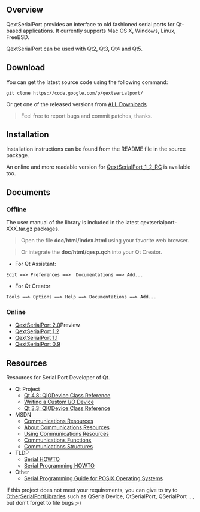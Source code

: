 ## Overview ##

QextSerialPort provides an interface to old fashioned serial ports for Qt-based applications. It currently supports Mac OS X, Windows, Linux, FreeBSD.

QextSerialPort can be used with Qt2, Qt3, Qt4 and Qt5.

## Download ##

You can get the latest source code using the following command:

```
git clone https://code.google.com/p/qextserialport/
```

Or get one of the released versions from [ALL Downloads](http://code.google.com/p/qextserialport/downloads/list?can=1&q=)

> Feel free to report bugs and commit patches, thanks.

## Installation ##
Installation instructions can be found from the README file in the source package.

An online and more readable version for [QextSerialPort\_1\_2\_RC](QextSerialPort_1_2_RC.md) is available too.

## Documents ##

### Offline ###
The user manual of the library is included in the latest qextserialport-XXX.tar.gz packages.

> Open the file **doc/html/index.html** using your favorite web browser.

> Or integrate the **doc/html/qesp.qch** into your Qt Creator.

  * For Qt Assistant:
```
Edit ==> Preferences ==>  Documentations ==> Add...
```

  * For Qt Creator
```
Tools ==> Options ==> Help ==> Documentations ==> Add...
```

### Online ###
  * [QextSerialPort 2.0](http://docs.qextserialport.googlecode.com/git/2.0/index.html)Preview
  * [QextSerialPort 1.2](http://docs.qextserialport.googlecode.com/git/1.2/index.html)
  * [QextSerialPort 1.1](http://docs.qextserialport.googlecode.com/git/1.1/index.html)
  * [QextSerialPort 0.9](http://docs.qextserialport.googlecode.com/git/0.9.0/index.html)

## Resources ##

Resources for Serial Port Developer of Qt.

  * Qt Project
    * [Qt 4.8: QIODevice Class Reference](http://qt-project.org/doc/qt-4.8/qiodevice.html)
    * [Writing a Custom I/O Device](http://doc.qt.nokia.com/qq/qq12-iodevice.html)
    * [Qt 3.3: QIODevice Class Reference](http://doc.qt.nokia.com/3.3/qiodevice.html)
  * MSDN
    * [Communications Resources](http://msdn.microsoft.com/library/default.asp?url=/library/en-us/devio/base/communications_resources.asp)
    * [About Communications Resources](http://msdn.microsoft.com/library/default.asp?url=/library/en-us/devio/base/about_communications_resources.asp)
    * [Using Communications Resources](http://msdn.microsoft.com/library/default.asp?url=/library/en-us/devio/base/using_communications_resources.asp)
    * [Communications Functions](http://msdn.microsoft.com/library/default.asp?url=/library/en-us/devio/base/communications_functions.asp)
    * [Communications Structures](http://msdn.microsoft.com/library/default.asp?url=/library/en-us/devio/base/communications_structures.asp)
  * TLDP
    * [Serial HOWTO](http://www.tldp.org/HOWTO/Serial-HOWTO.html)
    * [Serial Programming HOWTO](http://www.tldp.org/HOWTO/Serial-Programming-HOWTO)
  * Other
    * [Serial Programming Guide for POSIX Operating Systems](http://www.easysw.com/~mike/serial/serial.html)

If this project does not meet your requirements, you can give to try to [OtherSerialPortLibraries](OtherSerialPortLibraries.md) such as QSerialDevice, QtSerialPort, QSerialPort ..., but don't forget to file bugs ;-)